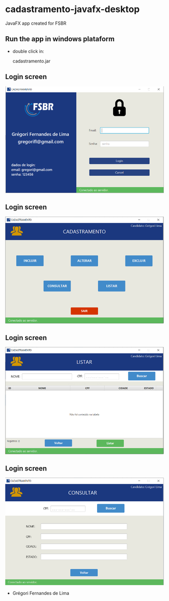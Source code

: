 
# cadastramento-javafx-desktop
 JavaFX app created for FSBR

## Run the app in windows plataform

  - double click in: 

	cadastramento.jar

## Login screen
![](https://raw.githubusercontent.com/gregoriLima/cadastramento-javafx-desktop/main/src/resources/images/login-screen.png)

## Login screen
![](https://raw.githubusercontent.com/gregoriLima/cadastramento-javafx-desktop/main/src/resources/images/main-screen.png)

## Login screen
![](https://raw.githubusercontent.com/gregoriLima/cadastramento-javafx-desktop/main/src/resources/images/list-screen.png)

## Login screen
![](https://raw.githubusercontent.com/gregoriLima/cadastramento-javafx-desktop/main/src/resources/images/consult-screen.png)

- Grégori Fernandes de Lima
